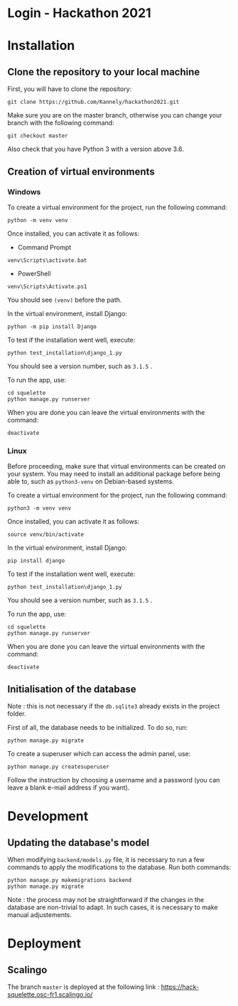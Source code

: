 # Login - Hackathon 2021

# Installation

## Clone the repository to your local machine

First, you will have to clone the repository:
```
git clone https://github.com/Kannely/hackathon2021.git
```

Make sure you are on the master branch, otherwise you can change your branch with the following command:
```
git checkout master
```

Also check that you have Python 3 with a version above 3.6.

## Creation of virtual environments

### Windows 

To create a virtual environment for the project, run the following command:
```
python -m venv venv
```
Once installed, you can activate it as follows:
* Command Prompt
```
venv\Scripts\activate.bat
```
* PowerShell
```
venv\Scripts\Activate.ps1
```
You should see ```(venv)``` before the path.

In the virtual environment, install Django:
```
python -m pip install Django
```

To test if the installation went well, execute:
```
python test_installation\django_1.py
```
You should see a version number, such as ```3.1.5``` .

To run the app, use:
```
cd squelette
python manage.py runserver
```

When you are done you can leave the virtual environments with the command:
```
deactivate
```

### Linux 

Before proceeding, make sure that virtual environments can be created on your system. You may need to install an additional package before being able to, such as ```python3-venv``` on Debian-based systems.

To create a virtual environment for the project, run the following command:
```
python3 -m venv venv
```
Once installed, you can activate it as follows:
```
source venv/bin/activate
```

In the virtual environment, install Django:
```
pip install django
```

To test if the installation went well, execute:
```
python test_installation\django_1.py
```
You should see a version number, such as ```3.1.5``` .

To run the app, use:
```
cd squelette
python manage.py runserver
```

When you are done you can leave the virtual environments with the command:
```
deactivate
```

## Initialisation of the database

Note : this is not necessary if the ```db.sqlite3``` already exists in the project folder.

First of all, the database needs to be initialized. To do so, run:
```
python manage.py migrate
```

To create a superuser which can access the admin panel, use:
```
python manage.py createsuperuser
```
Follow the instruction by choosing a username and a password (you can leave a blank e-mail address if you want).

# Development

## Updating the database's model

When modifying ```backend/models.py``` file, it is necessary to run a few commands to apply the modifications to the database. Run both commands:
```
python manage.py makemigrations backend
python manage.py migrate
```

Note : the process may not be straightforward if the changes in the database are non-trivial to adapt. In such cases, it is necessary to make manual adjustements.

# Deployment

## Scalingo

The branch ```master``` is deployed at the following link : https://hack-squelette.osc-fr1.scalingo.io/
